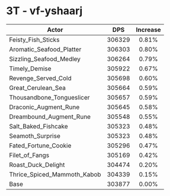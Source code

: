 # 3T - vf-yshaarj
| Actor | DPS | Increase |
|---|:---:|:---:|
|Feisty_Fish_Sticks|306329|0.81%|
|Aromatic_Seafood_Platter|306303|0.80%|
|Sizzling_Seafood_Medley|306264|0.79%|
|Timely_Demise|305922|0.67%|
|Revenge_Served_Cold|305698|0.60%|
|Great_Cerulean_Sea|305664|0.59%|
|Thousandbone_Tongueslicer|305657|0.59%|
|Draconic_Augment_Rune|305645|0.58%|
|Dreambound_Augment_Rune|305548|0.55%|
|Salt_Baked_Fishcake|305323|0.48%|
|Seamoth_Surprise|305323|0.48%|
|Fated_Fortune_Cookie|305296|0.47%|
|Filet_of_Fangs|305169|0.42%|
|Roast_Duck_Delight|304474|0.20%|
|Thrice_Spiced_Mammoth_Kabob|304339|0.15%|
|Base|303877|0.00%|
